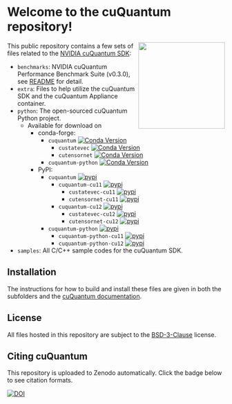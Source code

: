 # Welcome to the cuQuantum repository!

<img align="right" width="200"
src="https://developer.nvidia.com/sites/default/files/akamai/nvidia-cuquantum-icon.svg"
/>

This public repository contains a few sets of files related to the [NVIDIA cuQuantum SDK](https://developer.nvidia.com/cuquantum-sdk):

- `benchmarks`: NVIDIA cuQuantum Performance Benchmark Suite (v0.3.0), see [README](./benchmarks/README.md) for detail.
- `extra`: Files to help utilize the cuQuantum SDK and the cuQuantum Appliance container.
- `python`: The open-sourced cuQuantum Python project.
  - Available for download on
    - conda-forge:
      - `cuquantum` [![Conda Version](https://img.shields.io/conda/vn/conda-forge/cuquantum.svg)](https://anaconda.org/conda-forge/cuquantum)
        - `custatevec` [![Conda Version](https://img.shields.io/conda/vn/conda-forge/custatevec.svg)](https://anaconda.org/conda-forge/custatevec)
        - `cutensornet` [![Conda Version](https://img.shields.io/conda/vn/conda-forge/cutensornet.svg)](https://anaconda.org/conda-forge/cutensornet)
      - `cuquantum-python` [![Conda Version](https://img.shields.io/conda/vn/conda-forge/cuquantum-python.svg)](https://anaconda.org/conda-forge/cuquantum-python)
    - PyPI:
      - `cuquantum` [![pypi](https://img.shields.io/pypi/v/cuquantum.svg)](https://pypi.python.org/pypi/cuquantum)
        - `cuquantum-cu11` [![pypi](https://img.shields.io/pypi/v/cuquantum-cu11.svg)](https://pypi.python.org/pypi/cuquantum-cu11)
          - `custatevec-cu11` [![pypi](https://img.shields.io/pypi/v/custatevec-cu11.svg)](https://pypi.python.org/pypi/custatevec-cu11)
          - `cutensornet-cu11` [![pypi](https://img.shields.io/pypi/v/cutensornet-cu11.svg)](https://pypi.python.org/pypi/cutensornet-cu11)
        - `cuquantum-cu12` [![pypi](https://img.shields.io/pypi/v/cuquantum-cu12.svg)](https://pypi.python.org/pypi/cuquantum-cu12)
          - `custatevec-cu12` [![pypi](https://img.shields.io/pypi/v/custatevec-cu12.svg)](https://pypi.python.org/pypi/custatevec-cu12)
          - `cutensornet-cu12` [![pypi](https://img.shields.io/pypi/v/cutensornet-cu12.svg)](https://pypi.python.org/pypi/cutensornet-cu12)
      - `cuquantum-python` [![pypi](https://img.shields.io/pypi/v/cuquantum-python.svg)](https://pypi.python.org/pypi/cuquantum-python)
        - `cuquantum-python-cu11` [![pypi](https://img.shields.io/pypi/v/cuquantum-python-cu11.svg)](https://pypi.python.org/pypi/cuquantum-python-cu11)
        - `cuquantum-python-cu12` [![pypi](https://img.shields.io/pypi/v/cuquantum-python-cu12.svg)](https://pypi.python.org/pypi/cuquantum-python-cu12)
- `samples`: All C/C++ sample codes for the cuQuantum SDK.

## Installation

The instructions for how to build and install these files are given in both the subfolders and
the [cuQuantum documentation](https://docs.nvidia.com/cuda/cuquantum/latest/index.html).

## License

All files hosted in this repository are subject to the [BSD-3-Clause](./LICENSE) license.

## Citing cuQuantum

This repository is uploaded to Zenodo automatically. Click the badge below to see citation formats.

[![DOI](https://zenodo.org/badge/DOI/10.5281/zenodo.6385574.svg)](https://doi.org/10.5281/zenodo.6385574)
